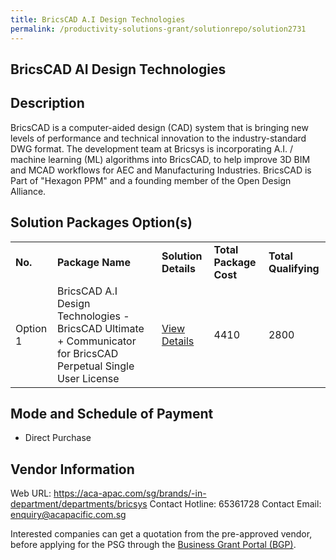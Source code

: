 ```yaml
---
title: BricsCAD A.I Design Technologies
permalink: /productivity-solutions-grant/solutionrepo/solution2731
---
```


## BricsCAD AI Design Technologies

## Description

BricsCAD is a computer-aided design (CAD) system that is bringing new levels of performance and technical innovation to the industry-standard DWG format. The development team at Bricsys is incorporating A.I. / machine learning (ML) algorithms into BricsCAD, to help improve 3D BIM and MCAD workflows for AEC and Manufacturing Industries.
BricsCAD is Part of "Hexagon PPM" and a founding member of the Open Design Alliance.

## Solution Packages Option(s)

<table>
<tr>
<td><b>No.</b></td>
<td><b>Package Name</b></td>
<td><b>Solution Details</b></td>
<td><b>Total Package Cost</b></td>
<td><b>Total Qualifying</b></td>
</tr>
<tr>
<td>Option 1</td>
<td>BricsCAD A.I Design Technologies - BricsCAD Ultimate + Communicator for BricsCAD Perpetual Single User License</td>
<td><a href='https://www.gobusiness.gov.sg/images/psg/ACA_Pacific_20210038_Desensitised_Annex_3_Part_2.pdf'>View Details</a></td>
<td>4410</td>
<td>2800</td>
</tr>
</table>

## Mode and Schedule of Payment

 - Direct Purchase

## Vendor Information

 Web URL: https://aca-apac.com/sg/brands/-in-department/departments/bricsys 
Contact Hotline: 65361728 
Contact Email: enquiry@acapacific.com.sg 


Interested companies can get a quotation from the pre-approved vendor, before applying for the PSG through the <a href='https://www.businessgrants.gov.sg/'>Business Grant Portal (BGP)</a>.

<script src="/jquery/resize-tables.js"></script>
